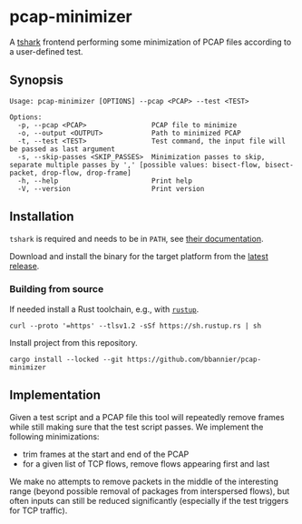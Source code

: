 # pcap-minimizer

A [tshark](https://tshark.dev) frontend performing some minimization of PCAP files
according to a user-defined test.

## Synopsis

```prose
Usage: pcap-minimizer [OPTIONS] --pcap <PCAP> --test <TEST>

Options:
  -p, --pcap <PCAP>                PCAP file to minimize
  -o, --output <OUTPUT>            Path to minimized PCAP
  -t, --test <TEST>                Test command, the input file will be passed as last argument
  -s, --skip-passes <SKIP_PASSES>  Minimization passes to skip, separate multiple passes by ',' [possible values: bisect-flow, bisect-packet, drop-flow, drop-frame]
  -h, --help                       Print help
  -V, --version                    Print version
```

## Installation

`tshark` is required and needs to be in `PATH`, see [their
documentation](https://tshark.dev/setup/install/#installing-tshark-only).

Download and install the binary for the target platform from the [latest
release](https://github.com/bbannier/pcap-minimizer/releases/latest).

### Building from source

If needed install a Rust toolchain, e.g., with [`rustup`](https://rustup.rs/).

```console
curl --proto '=https' --tlsv1.2 -sSf https://sh.rustup.rs | sh
```

Install project from this repository.

```console
cargo install --locked --git https://github.com/bbannier/pcap-minimizer
```

## Implementation

Given a test script and a PCAP file this tool will repeatedly remove frames
while still making sure that the test script passes. We implement the following minimizations:

- trim frames at the start and end of the PCAP
- for a given list of TCP flows, remove flows appearing first and last

We make no attempts to remove packets in the middle of the
interesting range (beyond possible removal of packages from interspersed
flows), but often inputs can still be reduced significantly (especially if the
test triggers for TCP traffic).
